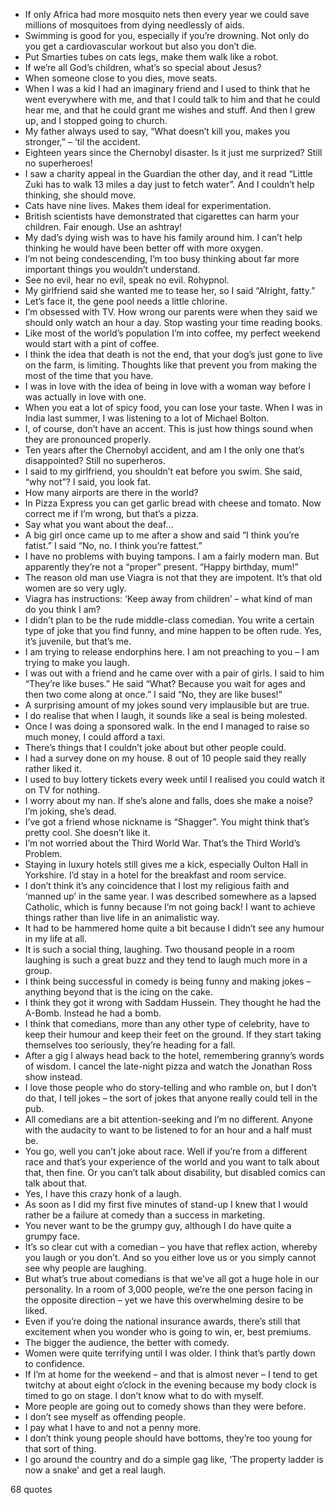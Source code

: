  - If only Africa had more mosquito nets then every year we could save millions of mosquitoes from dying needlessly of aids.
 - Swimming is good for you, especially if you’re drowning. Not only do you get a cardiovascular workout but also you don’t die.
 - Put Smarties tubes on cats legs, make them walk like a robot.
 - If we’re all God’s children, what’s so special about Jesus?
 - When someone close to you dies, move seats.
 - When I was a kid I had an imaginary friend and I used to think that he went everywhere with me, and that I could talk to him and that he could hear me, and that he could grant me wishes and stuff. And then I grew up, and I stopped going to church.
 - My father always used to say, “What doesn’t kill you, makes you stronger,” – ’til the accident.
 - Eighteen years since the Chernobyl disaster. Is it just me surprized? Still no superheroes!
 - I saw a charity appeal in the Guardian the other day, and it read “Little Zuki has to walk 13 miles a day just to fetch water”. And I couldn’t help thinking, she should move.
 - Cats have nine lives. Makes them ideal for experimentation.
 - British scientists have demonstrated that cigarettes can harm your children. Fair enough. Use an ashtray!
 - My dad’s dying wish was to have his family around him. I can’t help thinking he would have been better off with more oxygen.
 - I’m not being condescending, I’m too busy thinking about far more important things you wouldn’t understand.
 - See no evil, hear no evil, speak no evil. Rohypnol.
 - My girlfriend said she wanted me to tease her, so I said “Alright, fatty.”
 - Let’s face it, the gene pool needs a little chlorine.
 - I’m obsessed with TV. How wrong our parents were when they said we should only watch an hour a day. Stop wasting your time reading books.
 - Like most of the world’s population I’m into coffee, my perfect weekend would start with a pint of coffee.
 - I think the idea that death is not the end, that your dog’s just gone to live on the farm, is limiting. Thoughts like that prevent you from making the most of the time that you have.
 - I was in love with the idea of being in love with a woman way before I was actually in love with one.
 - When you eat a lot of spicy food, you can lose your taste. When I was in India last summer, I was listening to a lot of Michael Bolton.
 - I, of course, don’t have an accent. This is just how things sound when they are pronounced properly.
 - Ten years after the Chernobyl accident, and am I the only one that’s disappointed? Still no superheros.
 - I said to my girlfriend, you shouldn’t eat before you swim. She said, “why not”? I said, you look fat.
 - How many airports are there in the world?
 - In Pizza Express you can get garlic bread with cheese and tomato. Now correct me if I’m wrong, but that’s a pizza.
 - Say what you want about the deaf...
 - A big girl once came up to me after a show and said “I think you’re fatist.” I said “No, no. I think you’re fattest.”
 - I have no problems with buying tampons. I am a fairly modern man. But apparently they’re not a “proper” present. “Happy birthday, mum!”
 - The reason old man use Viagra is not that they are impotent. It’s that old women are so very ugly.
 - Viagra has instructions: ‘Keep away from children’ – what kind of man do you think I am?
 - I didn’t plan to be the rude middle-class comedian. You write a certain type of joke that you find funny, and mine happen to be often rude. Yes, it’s juvenile, but that’s me.
 - I am trying to release endorphins here. I am not preaching to you – I am trying to make you laugh.
 - I was out with a friend and he came over with a pair of girls. I said to him “They’re like buses.” He said “What? Because you wait for ages and then two come along at once.” I said “No, they are like buses!”
 - A surprising amount of my jokes sound very implausible but are true.
 - I do realise that when I laugh, it sounds like a seal is being molested.
 - Once I was doing a sponsored walk. In the end I managed to raise so much money, I could afford a taxi.
 - There’s things that I couldn’t joke about but other people could.
 - I had a survey done on my house. 8 out of 10 people said they really rather liked it.
 - I used to buy lottery tickets every week until I realised you could watch it on TV for nothing.
 - I worry about my nan. If she’s alone and falls, does she make a noise? I’m joking, she’s dead.
 - I’ve got a friend whose nickname is “Shagger”. You might think that’s pretty cool. She doesn’t like it.
 - I’m not worried about the Third World War. That’s the Third World’s Problem.
 - Staying in luxury hotels still gives me a kick, especially Oulton Hall in Yorkshire. I’d stay in a hotel for the breakfast and room service.
 - I don’t think it’s any coincidence that I lost my religious faith and ‘manned up’ in the same year. I was described somewhere as a lapsed Catholic, which is funny because I’m not going back! I want to achieve things rather than live life in an animalistic way.
 - It had to be hammered home quite a bit because I didn’t see any humour in my life at all.
 - It is such a social thing, laughing. Two thousand people in a room laughing is such a great buzz and they tend to laugh much more in a group.
 - I think being successful in comedy is being funny and making jokes – anything beyond that is the icing on the cake.
 - I think they got it wrong with Saddam Hussein. They thought he had the A-Bomb. Instead he had a bomb.
 - I think that comedians, more than any other type of celebrity, have to keep their humour and keep their feet on the ground. If they start taking themselves too seriously, they’re heading for a fall.
 - After a gig I always head back to the hotel, remembering granny’s words of wisdom. I cancel the late-night pizza and watch the Jonathan Ross show instead.
 - I love those people who do story-telling and who ramble on, but I don’t do that, I tell jokes – the sort of jokes that anyone really could tell in the pub.
 - All comedians are a bit attention-seeking and I’m no different. Anyone with the audacity to want to be listened to for an hour and a half must be.
 - You go, well you can’t joke about race. Well if you’re from a different race and that’s your experience of the world and you want to talk about that, then fine. Or you can’t talk about disability, but disabled comics can talk about that.
 - Yes, I have this crazy honk of a laugh.
 - As soon as I did my first five minutes of stand-up I knew that I would rather be a failure at comedy than a success in marketing.
 - You never want to be the grumpy guy, although I do have quite a grumpy face.
 - It’s so clear cut with a comedian – you have that reflex action, whereby you laugh or you don’t. And so you either love us or you simply cannot see why people are laughing.
 - But what’s true about comedians is that we’ve all got a huge hole in our personality. In a room of 3,000 people, we’re the one person facing in the opposite direction – yet we have this overwhelming desire to be liked.
 - Even if you’re doing the national insurance awards, there’s still that excitement when you wonder who is going to win, er, best premiums.
 - The bigger the audience, the better with comedy.
 - Women were quite terrifying until I was older. I think that’s partly down to confidence.
 - If I’m at home for the weekend – and that is almost never – I tend to get twitchy at about eight o’clock in the evening because my body clock is timed to go on stage. I don’t know what to do with myself.
 - More people are going out to comedy shows than they were before.
 - I don’t see myself as offending people.
 - I pay what I have to and not a penny more.
 - I don’t think young people should have bottoms, they’re too young for that sort of thing.
 - I go around the country and do a simple gag like, ‘The property ladder is now a snake’ and get a real laugh.

68 quotes